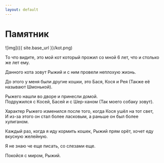 ```yaml
---
layout: default
---
```


# Памятник

![img]({{ site.base_url }}/kot.png)

То что видите, это мой кот который прожил со мной 6 лет, что и столько же лет ему.  

Данного кота зовут Рыжий и с ним провели неплохую жизнь.  

До этого у меня были другие кошки, это Бася, Кося и Рея (Также её называют Шмонькой).  

Рыжего нашли во дворе и принесли домой.  
Подружился с Косей, Басей и с Шер-ханом (Так моего собаку зовут).  

Характер Рыжего изменился после того, когда Кося ушёл на тот свет,  
И из-за этого он стал более ласковым, а раньше он был более хулиганом.

Каждый раз, когда я иду кормить кошек, Рыжий прям орёт, хочет еду вкусную желейную.  

Я не знаю че еще писать, со слезами еще.

Покойся с миром, Рыжий.
